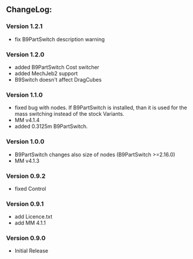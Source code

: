 ## ChangeLog:

### Version 1.2.1
 * fix B9PartSwitch description warning

### Version 1.2.0
 * added B9PartSwitch Cost switcher
 * added MechJeb2 support
 * B9Switch doesn't affect DragCubes

### Version 1.1.0
 * fixed bug with nodes.
   If B9PartSwitch is installed, than it is used for the mass switching instead of the stock Variants.
 * MM v4.1.4
 * added 0.3125m B9PartSwitch.

### Version 1.0.0
 * B9PartSwitch changes also size of nodes (B9PartSwitch >=2.16.0) 
 * MM v4.1.3

### Version 0.9.2
 * fixed Control

### Version 0.9.1
 * add Licence.txt 
 * add MM 4.1.1 

### Version 0.9.0
 * Initial Release
